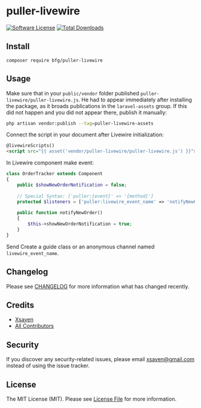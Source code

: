 # puller-livewire

[![Software License](https://img.shields.io/badge/license-MIT-brightgreen.svg?style=flat-square)](LICENSE.md)
[![Total Downloads](https://img.shields.io/packagist/dt/bfg/puller-livewire.svg?style=flat-square)](https://packagist.org/packages/bfg-s/puller-livewire)

## Install
`composer require bfg/puller-livewire`

## Usage
Make sure that in your `public/vendor` folder published `puller-livewire/puller-livewire.js`.
He had to appear immediately after installing the package,
as it broads publications in the `laravel-assets` group.
If this did not happen and you did not appear there, publish it manually:
```bash
php artisan vendor:publish --tag=puller-livewire-assets
```
Connect the script in your document after Livewire initialization:
```html
@livewireScripts()
<script src="{{ asset('vendor/puller-livewire/puller-livewire.js') }}"></script>
```
In Livewire component make event:
```php
class OrderTracker extends Component
{
    public $showNewOrderNotification = false;
 
    // Special Syntax: ['puller:{event}' => '{method}']
    protected $listeners = ['puller:livewire_event_name' => 'notifyNewOrder'];
 
    public function notifyNewOrder()
    {
        $this->showNewOrderNotification = true;
    }
}
```
Send Create a guide class or an anonymous channel named `livewire_event_name`.

## Changelog
Please see [CHANGELOG](CHANGELOG.md) for more information what has changed recently.

## Credits

- [Xsaven](https://github.com/bfg-s)
- [All Contributors](https://github.com/bfg-s/puller-livewire/contributors)

## Security
If you discover any security-related issues, please email xsaven@gmail.com instead of using the issue tracker.

## License
The MIT License (MIT). Please see [License File](/LICENSE.md) for more information.
